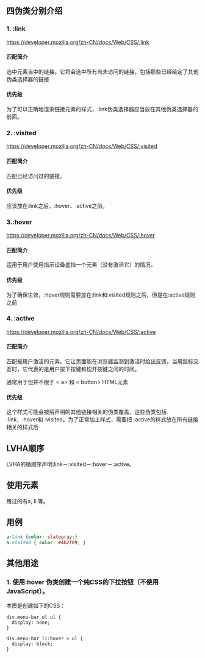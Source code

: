 ## 四伪类分别介绍

### 1. :link
<https://developer.mozilla.org/zh-CN/docs/Web/CSS/:link>
#### 匹配简介
选中元素当中的链接。它将会选中所有尚未访问的链接，包括那些已经给定了其他伪类选择器的链接
#### 优先级
为了可以正确地渲染链接元素的样式，:link伪类选择器应当放在其他伪类选择器的前面。

### 2. :visited
<https://developer.mozilla.org/zh-CN/docs/Web/CSS/:visited>
#### 匹配简介
匹配已经访问过的链接。
#### 优先级
应该放在:link之后，:hover、:active之前。

### 3.:hover
<https://developer.mozilla.org/zh-CN/docs/Web/CSS/:hover>
#### 匹配简介
适用于用户使用指示设备虚指一个元素（没有激活它）的情况。
#### 优先级
为了确保生效，:hover规则需要放在:link和:visited规则之后，但是在:active规则之前

### 4. :active
<https://developer.mozilla.org/zh-CN/docs/Web/CSS/:active>
#### 匹配简介
匹配被用户激活的元素。它让页面能在浏览器监测到激活时给出反馈。当用鼠标交互时，它代表的是用户按下按键和松开按键之间的时间。

通常用于但并不限于 < a> 和 < button> HTML元素

#### 优先级
这个样式可能会被后声明的其他链接相关的伪类覆盖，这些伪类包括 :link，:hover和 :visited。为了正常加上样式，需要把 :active的样式放在所有链接相关的样式后

## LVHA顺序
LVHA的循顺序声明:link－:visited－:hover－:active。

## 使用元素
用过的有a, li 等。

## 用例
```css
a:link {color: slategray;}
a:visited { color: #4b2f89; }
```

## 其他用途
### 1. 使用:hover 伪类创建一个纯CSS的下拉按钮（不使用JavaScript）。 
本质是创建如下的CSS：
```
div.menu-bar ul ul {
  display: none;
}

div.menu-bar li:hover > ul {
  display: block;
}
```